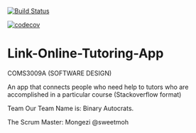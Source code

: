 
[![Build Status](https://travis-ci.org/DonaldMbara/Link-Online-Tutoring-App-.svg?branch=master)](https://travis-ci.org/DonaldMbara/Link-Online-Tutoring-App-)

[![codecov](https://codecov.io/gh/DonaldMbara/Link-Online-Tutoring-App-/branch/master/graph/badge.svg)](https://codecov.io/gh/DonaldMbara/Link-Online-Tutoring-App-)

# Link-Online-Tutoring-App
COMS3009A (SOFTWARE DESIGN)

An app that connects people who need help to tutors who are accomplished in a particular course (Stackoverflow format)

Team
Our Team Name is: Binary Autocrats.

The Scrum Master: Mongezi @sweetmoh

